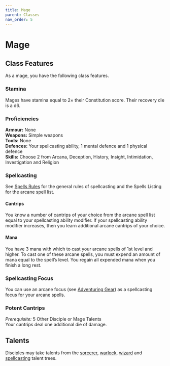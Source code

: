 ```yaml
---
title: Mage
parent: Classes
nav_order: 5
---
```


# Mage

## Class Features
As a mage, you have the following class features.

### Stamina
Mages have stamina equal to 2× their Constitution score. Their recovery die is a d6.

### Proficiencies
**Armour:** None<br>
**Weapons:** Simple weapons<br>
**Tools:** None<br>
**Defences:** Your spellcasting ability, 1 mental defence and 1 physical defence<br>
**Skills:** Choose 2 from Arcana, Deception, History, Insight, Intimidation, Investigation and Religion

### Spellcasting
See [Spells Rules](https://stormchaserroleplaying.com/stormchaserRPG/Spellcasting/) for the general rules of spellcasting and the Spells Listing for the arcane spell list.

#### Cantrips
You know a number of cantrips of your choice from the arcane spell list equal to your spellcasting ability modifier. If your spellcasting ability modifier increases, then you learn additional arcane cantrips of your choice.

#### Mana
You have 3 mana with which to cast your arcane spells of 1st level and higher. To cast one of these arcane spells, you must expend an amount of mana equal to the spell’s level. You regain all expended mana when you finish a long rest.

### Spellcasting Focus
You can use an arcane focus (see [Adventuring Gear](https://stormchaserroleplaying.com/stormchaserRPG/Equipment/AdventuringGear/)) as a spellcasting focus for your arcane spells.

### Potent Cantrips
*Prerequisite:* 5 Other Disciple or Mage Talents<br>
Your cantrips deal one additional die of damage.

## Talents
Disciples may take talents from the [sorcerer](https://stormchaserroleplaying.com/stormchaserRPG/Talents/Sorcerer/), [warlock](https://stormchaserroleplaying.com/stormchaserRPG/Talents/Warlock/), [wizard](https://stormchaserroleplaying.com/stormchaserRPG/Talents/Wizard/) and [spellcasting](https://stormchaserroleplaying.com/stormchaserRPG/Talents/Spellcasting/) talent trees.
